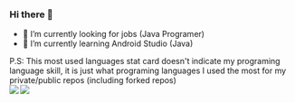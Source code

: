 ### Hi there 👋

<!--
**zerrium/zerrium** is a ✨ _special_ ✨ repository because its `README.md` (this file) appears on your GitHub profile.

Here are some ideas to get you started:-->

- 🔭 I’m currently looking for jobs (Java Programer)
- 🌱 I’m currently learning Android Studio (Java)
<!-- - 🤔 I’m looking for help with ...
- 💬 Ask me about ...
- ⚡ Fun fact: ... -->

P.S: This most used languages stat card doesn't indicate my programing language skill, it is just what programing languages I used the most for my private/public repos (including forked repos)<br>
<a href="https://github.com/anuraghazra/github-readme-stats">
  <img align="left" src="https://github-readme-stats-orcin-pi.vercel.app/api?username=zerrium&hide=stars&count_private=true&show_icons=true" />
  <img align="left" src="https://github-readme-stats-orcin-pi.vercel.app/api/top-langs/?username=zerrium&count_private=true&layout=compact" />
</a>
